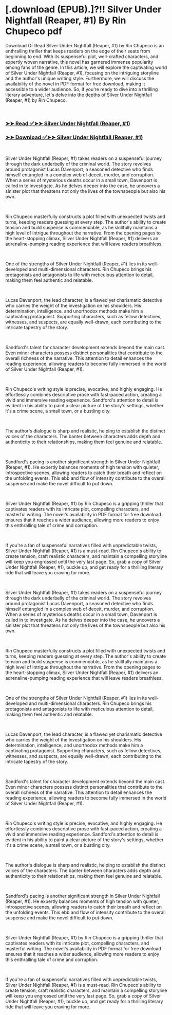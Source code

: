 # [.download (EPUB).]?!! Silver Under Nightfall (Reaper, #1) By Rin Chupeco pdf

<p>Download Or Read Silver Under Nightfall (Reaper, #1) by Rin Chupeco is an enthralling thriller that keeps readers on the edge of their seats from beginning to end. With its suspenseful plot, well-crafted characters, and expertly woven narrative, this novel has garnered immense popularity among fans of the genre. In this article, we will explore the captivating world of Silver Under Nightfall (Reaper, #1), focusing on the intriguing storyline and the author's unique writing style. Furthermore, we will discuss the availability of the novel in PDF format for free download, making it accessible to a wider audience. So, if you're ready to dive into a thrilling literary adventure, let's delve into the depths of Silver Under Nightfall (Reaper, #1) by Rin Chupeco.</p>
<p>&nbsp;</p>

### [➤➤ Read ✅➤➤ Silver Under Nightfall (Reaper, #1)](https://pdfworldnow.com/?book=60321513)

### [➤➤ Download ✅➤➤ Silver Under Nightfall (Reaper, #1)](https://pdfworldnow.com/?book=60321513)

<p>&nbsp;</p>
<p>Silver Under Nightfall (Reaper, #1) takes readers on a suspenseful journey through the dark underbelly of the criminal world. The story revolves around protagonist Lucas Davenport, a seasoned detective who finds himself entangled in a complex web of deceit, murder, and corruption. When a series of mysterious deaths occur in a small town, Davenport is called in to investigate. As he delves deeper into the case, he uncovers a sinister plot that threatens not only the lives of the townspeople but also his own.</p>
<p>&nbsp;</p>
<p>Rin Chupeco masterfully constructs a plot filled with unexpected twists and turns, keeping readers guessing at every step. The author's ability to create tension and build suspense is commendable, as he skillfully maintains a high level of intrigue throughout the narrative. From the opening pages to the heart-stopping climax, Silver Under Nightfall (Reaper, #1) delivers an adrenaline-pumping reading experience that will leave readers breathless.</p>
<p>&nbsp;</p>
<p>One of the strengths of Silver Under Nightfall (Reaper, #1) lies in its well-developed and multi-dimensional characters. Rin Chupeco brings his protagonists and antagonists to life with meticulous attention to detail, making them feel authentic and relatable.</p>
<p>&nbsp;</p>
<p>Lucas Davenport, the lead character, is a flawed yet charismatic detective who carries the weight of the investigation on his shoulders. His determination, intelligence, and unorthodox methods make him a captivating protagonist. Supporting characters, such as fellow detectives, witnesses, and suspects, are equally well-drawn, each contributing to the intricate tapestry of the story.</p>
<p>&nbsp;</p>
<p>Sandford's talent for character development extends beyond the main cast. Even minor characters possess distinct personalities that contribute to the overall richness of the narrative. This attention to detail enhances the reading experience, allowing readers to become fully immersed in the world of Silver Under Nightfall (Reaper, #1).</p>
<p>&nbsp;</p>
<p>Rin Chupeco's writing style is precise, evocative, and highly engaging. He effortlessly combines descriptive prose with fast-paced action, creating a vivid and immersive reading experience. Sandford's attention to detail is evident in his ability to paint a clear picture of the story's settings, whether it's a crime scene, a small town, or a bustling city.</p>
<p>&nbsp;</p>
<p>The author's dialogue is sharp and realistic, helping to establish the distinct voices of the characters. The banter between characters adds depth and authenticity to their relationships, making them feel genuine and relatable.</p>
<p>&nbsp;</p>
<p>Sandford's pacing is another significant strength in Silver Under Nightfall (Reaper, #1). He expertly balances moments of high tension with quieter, introspective scenes, allowing readers to catch their breath and reflect on the unfolding events. This ebb and flow of intensity contribute to the overall suspense and make the novel difficult to put down.</p>
<p>&nbsp;</p>
<p>Silver Under Nightfall (Reaper, #1) by Rin Chupeco is a gripping thriller that captivates readers with its intricate plot, compelling characters, and masterful writing. The novel's availability in PDF format for free download ensures that it reaches a wider audience, allowing more readers to enjoy this enthralling tale of crime and corruption.</p>
<p>&nbsp;</p>
<p>If you're a fan of suspenseful narratives filled with unpredictable twists, Silver Under Nightfall (Reaper, #1) is a must-read. Rin Chupeco's ability to create tension, craft realistic characters, and maintain a compelling storyline will keep you engrossed until the very last page. So, grab a copy of Silver Under Nightfall (Reaper, #1), buckle up, and get ready for a thrilling literary ride that will leave you craving for more.</p>
<p>&nbsp;</p>
<p>Silver Under Nightfall (Reaper, #1) takes readers on a suspenseful journey through the dark underbelly of the criminal world. The story revolves around protagonist Lucas Davenport, a seasoned detective who finds himself entangled in a complex web of deceit, murder, and corruption. When a series of mysterious deaths occur in a small town, Davenport is called in to investigate. As he delves deeper into the case, he uncovers a sinister plot that threatens not only the lives of the townspeople but also his own.</p>
<p>&nbsp;</p>
<p>Rin Chupeco masterfully constructs a plot filled with unexpected twists and turns, keeping readers guessing at every step. The author's ability to create tension and build suspense is commendable, as he skillfully maintains a high level of intrigue throughout the narrative. From the opening pages to the heart-stopping climax, Silver Under Nightfall (Reaper, #1) delivers an adrenaline-pumping reading experience that will leave readers breathless.</p>
<p>&nbsp;</p>
<p>One of the strengths of Silver Under Nightfall (Reaper, #1) lies in its well-developed and multi-dimensional characters. Rin Chupeco brings his protagonists and antagonists to life with meticulous attention to detail, making them feel authentic and relatable.</p>
<p>&nbsp;</p>
<p>Lucas Davenport, the lead character, is a flawed yet charismatic detective who carries the weight of the investigation on his shoulders. His determination, intelligence, and unorthodox methods make him a captivating protagonist. Supporting characters, such as fellow detectives, witnesses, and suspects, are equally well-drawn, each contributing to the intricate tapestry of the story.</p>
<p>&nbsp;</p>
<p>Sandford's talent for character development extends beyond the main cast. Even minor characters possess distinct personalities that contribute to the overall richness of the narrative. This attention to detail enhances the reading experience, allowing readers to become fully immersed in the world of Silver Under Nightfall (Reaper, #1).</p>
<p>&nbsp;</p>
<p>Rin Chupeco's writing style is precise, evocative, and highly engaging. He effortlessly combines descriptive prose with fast-paced action, creating a vivid and immersive reading experience. Sandford's attention to detail is evident in his ability to paint a clear picture of the story's settings, whether it's a crime scene, a small town, or a bustling city.</p>
<p>&nbsp;</p>
<p>The author's dialogue is sharp and realistic, helping to establish the distinct voices of the characters. The banter between characters adds depth and authenticity to their relationships, making them feel genuine and relatable.</p>
<p>&nbsp;</p>
<p>Sandford's pacing is another significant strength in Silver Under Nightfall (Reaper, #1). He expertly balances moments of high tension with quieter, introspective scenes, allowing readers to catch their breath and reflect on the unfolding events. This ebb and flow of intensity contribute to the overall suspense and make the novel difficult to put down.</p>
<p>&nbsp;</p>
<p>Silver Under Nightfall (Reaper, #1) by Rin Chupeco is a gripping thriller that captivates readers with its intricate plot, compelling characters, and masterful writing. The novel's availability in PDF format for free download ensures that it reaches a wider audience, allowing more readers to enjoy this enthralling tale of crime and corruption.</p>
<p>&nbsp;</p>
<p>If you're a fan of suspenseful narratives filled with unpredictable twists, Silver Under Nightfall (Reaper, #1) is a must-read. Rin Chupeco's ability to create tension, craft realistic characters, and maintain a compelling storyline will keep you engrossed until the very last page. So, grab a copy of Silver Under Nightfall (Reaper, #1), buckle up, and get ready for a thrilling literary ride that will leave you craving for more.</p>
<p>&nbsp;</p>
